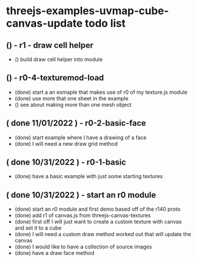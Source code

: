 # threejs-examples-uvmap-cube-canvas-update todo list

## () - r1 - draw cell helper
* () build draw cell helper into module

## () - r0-4-texturemod-load
* (done) start a an exmaple that makes use of r0 of my texture.js module
* (done) use more that one sheet in the example
* () see about making more than one mesh object

## ( done 11/01/2022 ) - r0-2-basic-face
* (done) start example where I have a drawing of a face
* (done) I will need a new draw grid method

## ( done 10/31/2022 ) - r0-1-basic
* (done) have a basic example with just some starting textures 

## ( done 10/31/2022 ) - start an r0 module
* (done) start an r0 module and first demo based off of the r140 proto
* (done) add r1 of canvas.js from threejs-canvas-textures
* (done) first off I will just want to create a custom texture with canvas and set it to a cube
* (done) I will need a custom draw method worked out that will update the canvas
* (done) I would like to have a collection of source images
* (done) have a draw face method 